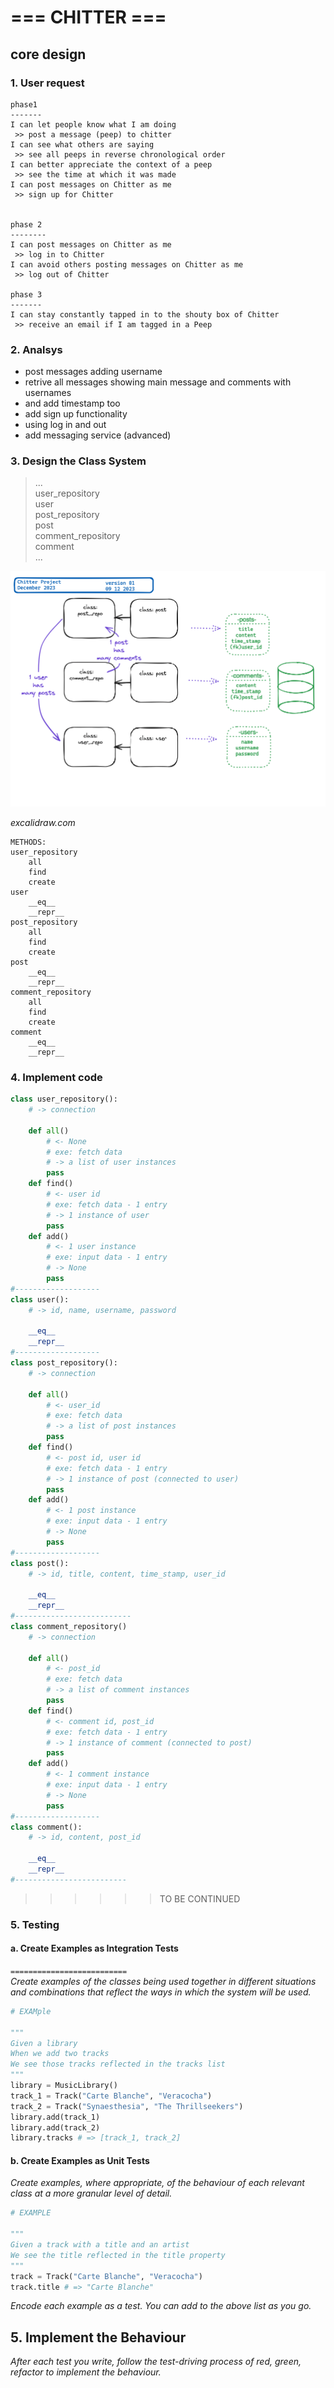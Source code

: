 # === CHITTER === 
## core design

### 1. User request

```
phase1
-------
I can let people know what I am doing
 >> post a message (peep) to chitter
I can see what others are saying
 >> see all peeps in reverse chronological order
I can better appreciate the context of a peep
 >> see the time at which it was made
I can post messages on Chitter as me
 >> sign up for Chitter


phase 2
--------
I can post messages on Chitter as me
 >> log in to Chitter
I can avoid others posting messages on Chitter as me
 >> log out of Chitter

phase 3
-------
I can stay constantly tapped in to the shouty box of Chitter
 >> receive an email if I am tagged in a Peep
```
### 2. Analsys
- post messages adding username
- retrive all messages showing main message and comments with usernames
- and add timestamp too
- add sign up functionality
- using log in and out
- add messaging service (advanced)


### 3. Design the Class System
>...\
>user_repository\
>user\
>post_repository\
>post\
>comment_repository\
>comment\
>...

<img src="static/chitter diagram ver 01.png">

_excalidraw.com_


```
METHODS:
user_repository
    all
    find
    create
user
    __eq__
    __repr__
post_repository
    all
    find
    create
post
    __eq__
    __repr__
comment_repository
    all
    find
    create
comment
    __eq__
    __repr__
```
### 4. Implement code
```python
class user_repository():
    # -> connection

    def all()
        # <- None
        # exe: fetch data
        # -> a list of user instances
        pass
    def find()
        # <- user id
        # exe: fetch data - 1 entry
        # -> 1 instance of user
        pass
    def add()
        # <- 1 user instance
        # exe: input data - 1 entry
        # -> None
        pass
#-------------------
class user():
    # -> id, name, username, password

    __eq__
    __repr__
#-------------------
class post_repository():
    # -> connection

    def all()
        # <- user_id
        # exe: fetch data
        # -> a list of post instances
        pass
    def find()
        # <- post id, user id
        # exe: fetch data - 1 entry
        # -> 1 instance of post (connected to user)
        pass
    def add()
        # <- 1 post instance
        # exe: input data - 1 entry
        # -> None
        pass
#-------------------
class post():
    # -> id, title, content, time_stamp, user_id

    __eq__
    __repr__
#--------------------------
class comment_repository()
    # -> connection

    def all()
        # <- post_id
        # exe: fetch data
        # -> a list of comment instances
        pass
    def find()
        # <- comment id, post_id
        # exe: fetch data - 1 entry
        # -> 1 instance of comment (connected to post)
        pass
    def add()
        # <- 1 comment instance
        # exe: input data - 1 entry
        # -> None
        pass
#-------------------
class comment():
    # -> id, content, post_id

    __eq__
    __repr__
#-------------------------

```

>>>>>> TO BE CONTINUED

### 5. Testing
#### a. Create Examples as Integration Tests
`==========================`\
_Create examples of the classes being used together in different situations and
combinations that reflect the ways in which the system will be used._

```python
# EXAMple

"""
Given a library
When we add two tracks
We see those tracks reflected in the tracks list
"""
library = MusicLibrary()
track_1 = Track("Carte Blanche", "Veracocha")
track_2 = Track("Synaesthesia", "The Thrillseekers")
library.add(track_1)
library.add(track_2)
library.tracks # => [track_1, track_2]
```

#### b. Create Examples as Unit Tests

_Create examples, where appropriate, of the behaviour of each relevant class at
a more granular level of detail._

```python
# EXAMPLE

"""
Given a track with a title and an artist
We see the title reflected in the title property
"""
track = Track("Carte Blanche", "Veracocha")
track.title # => "Carte Blanche"
```

_Encode each example as a test. You can add to the above list as you go._

## 5. Implement the Behaviour

_After each test you write, follow the test-driving process of red, green,
refactor to implement the behaviour._

